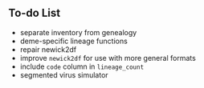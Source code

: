 ## To-do List

- separate inventory from genealogy
- deme-specific lineage functions
- repair newick2df
- improve `newick2df` for use with more general formats
- include `code` column in `lineage_count`
- segmented virus simulator
